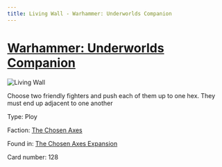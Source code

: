 ```yaml
---
title: Living Wall - Warhammer: Underworlds Companion
---
```


# [Warhammer: Underworlds Companion](https://guidokessels.github.io/wh-underworlds)

  

![Living Wall](https://warhammerunderworlds.com/wp-content/uploads/sites/6/2018/02/128_ENG.png)

Choose two friendly fighters and push each of them up to one hex. They must end up adjacent to one another

Type: Ploy

Faction: [The Chosen Axes](https://guidokessels.github.io/wh-underworlds/factions/the-chosen-axes)

Found in: [The Chosen Axes Expansion](https://guidokessels.github.io/wh-underworlds/locations/the-chosen-axes-expansion)

Card number: 128
